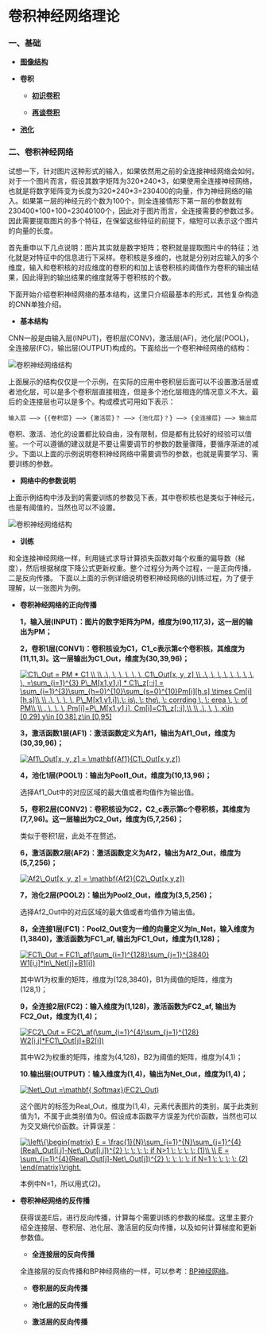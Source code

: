 # 卷积神经网络理论

### 一、基础

* **[图像结构](https://github.com/Anfany/Machine-Learning-for-Beginner-by-Python3/blob/master/CNN/fig.md)**


* **卷积**

    * **[初识卷积](https://github.com/Anfany/Machine-Learning-for-Beginner-by-Python3/blob/master/CNN/convolution.md)**

    * **[再谈卷积](https://github.com/Anfany/Machine-Learning-for-Beginner-by-Python3/blob/master/CNN/convolution2.md)**

* **[池化](https://github.com/Anfany/Machine-Learning-for-Beginner-by-Python3/blob/master/CNN/pooling.md)**

### 二、卷积神经网络

试想一下，针对图片这种形式的输入，如果依然用之前的全连接神经网络会如何。对于一个图片而言，假设其数字矩阵为320\*240\*3，如果使用全连接神经网络，也就是将数字矩阵变为长度为320\*240\*3=230400的向量，作为神经网络的输入。如果第一层的神经元的个数为100个，则全连接情形下第一层的参数就有230400\*100+100=23040100个，因此对于图片而言，全连接需要的参数过多。因此需要提取图片的多个特征，在保留这些特征的前提下，缩短可以表示这个图片的向量的长度。

首先重申以下几点说明：图片其实就是数字矩阵；卷积就是提取图片中的特征；池化就是对特征中的信息进行下采样。卷积核是多维的，也就是分别对应输入的多个维度，输入和卷积核的对应维度的卷积的和加上该卷积核的阈值作为卷积的输出结果，因此得到的输出结果的维度就等于卷积核的个数。

下面开始介绍卷积神经网络的基本结构，这里只介绍最基本的形式，其他复杂构造的CNN单独介绍。



* **基本结构**

CNN一般是由输入层(INPUT)，卷积层(CONV)，激活层(AF)，池化层(POOL)，全连接层(FC)，输出层(OUTPUT)构成的。下面给出一个卷积神经网络的结构：
   
![卷积神经网络结构](https://github.com/Anfany/Machine-Learning-for-Beginner-by-Python3/blob/master/CNN/Cnn/cnn_s.png)
   

上面展示的结构仅仅是一个示例，在实际的应用中卷积层后面可以不设置激活层或者池化层，可以是多个卷积层直接相连，但是多个池化层相连的情况意义不大。最后的全连接层也可以是多个。构成模式可用如下表示：
```
输入层 ——> {{卷积层} ——> {激活层}？ ——> {池化层}？} ——> {全连接层} ——> 输出层
```
卷积、激活、池化的设置都比较自由，没有限制，但是都有比较好的经验可以借鉴。一个可以遵循的建议就是不要让需要调节的参数的数量骤降，要循序渐进的减少。下面以上面的示例说明卷积神经网络中需要调节的参数，也就是需要学习、需要训练的参数。
   
* **网络中的参数说明**   

上面示例结构中涉及到的需要训练的参数见下表，其中卷积核也是类似于神经元，也是有阈值的，当然也可以不设置。

![卷积神经网络结构](https://github.com/Anfany/Machine-Learning-for-Beginner-by-Python3/blob/master/CNN/Cnn/cnn_papng.png)
   
* **训练**      

和全连接神经网络一样，利用链式求导计算损失函数对每个权重的偏导数（梯度），然后根据梯度下降公式更新权重。整个过程分为两个过程，一是正向传播，二是反向传播。 下面以上面的示例详细说明卷积神经网络的训练过程，为了便于理解，以一张图片为例。
  

   + **卷积神经网络的正向传播**
     
     **1，输入层(INPUT)：图片的数字矩阵为PM，维度为(90,117,3)，这一层的输出为PM；**
     
     **2，卷积1层(CONV1)：卷积核设为C1，C1_c表示第c个卷积核，其维度为(11,11,3)。这一层输出为C1_Out，维度为(30,39,96)；**
     
     <a href="https://www.codecogs.com/eqnedit.php?latex=C1\_Out&space;=&space;PM&space;*&space;C1&space;\\&space;\\&space;.\,&space;\,&space;\,&space;\,&space;\,&space;\,&space;C1\_Out[x,&space;y,&space;z]&space;\\&space;.\,&space;\,&space;\,&space;\,&space;\,&space;\,&space;\,&space;\,&space;\,&space;=\sum_{i=1}^{3}&space;P\_M[x1,y1,i]&space;*&space;C1\_z[::i]&space;=&space;\sum_{i=1}^{3}\sum_{h=0}^{10}\sum_{s=0}^{10}Pm[i][h,s]&space;\times&space;Cm[i][h,s]\\&space;\\&space;.\,&space;\,&space;\,&space;\,&space;P\_M[x1,y1,i]\,\:&space;is\,&space;\:&space;the\,&space;\:&space;corrding&space;\,&space;\:&space;erea&space;\,&space;\:&space;of&space;PM\\&space;\\&space;.&space;\,&space;\,&space;\,&space;Pm[i]=P\_M[x1,y1,i],&space;Cm[i]=C1\_z[::i],\\&space;\\&space;.\,&space;\,&space;\,&space;x\in&space;[0,29],y\in&space;[0,38],z\in&space;[0,95]" target="_blank"><img src="https://latex.codecogs.com/gif.latex?C1\_Out&space;=&space;PM&space;*&space;C1&space;\\&space;\\&space;.\,&space;\,&space;\,&space;\,&space;\,&space;\,&space;C1\_Out[x,&space;y,&space;z]&space;\\&space;.\,&space;\,&space;\,&space;\,&space;\,&space;\,&space;\,&space;\,&space;\,&space;=\sum_{i=1}^{3}&space;P\_M[x1,y1,i]&space;*&space;C1\_z[::i]&space;=&space;\sum_{i=1}^{3}\sum_{h=0}^{10}\sum_{s=0}^{10}Pm[i][h,s]&space;\times&space;Cm[i][h,s]\\&space;\\&space;.\,&space;\,&space;\,&space;\,&space;P\_M[x1,y1,i]\,\:&space;is\,&space;\:&space;the\,&space;\:&space;corrding&space;\,&space;\:&space;erea&space;\,&space;\:&space;of&space;PM\\&space;\\&space;.&space;\,&space;\,&space;\,&space;Pm[i]=P\_M[x1,y1,i],&space;Cm[i]=C1\_z[::i],\\&space;\\&space;.\,&space;\,&space;\,&space;x\in&space;[0,29],y\in&space;[0,38],z\in&space;[0,95]" title="C1\_Out = PM * C1 \\ \\ .\, \, \, \, \, \, C1\_Out[x, y, z] \\ .\, \, \, \, \, \, \, \, \, =\sum_{i=1}^{3} P\_M[x1,y1,i] * C1\_z[::i] = \sum_{i=1}^{3}\sum_{h=0}^{10}\sum_{s=0}^{10}Pm[i][h,s] \times Cm[i][h,s]\\ \\ .\, \, \, \, P\_M[x1,y1,i]\,\: is\, \: the\, \: corrding \, \: erea \, \: of PM\\ \\ . \, \, \, Pm[i]=P\_M[x1,y1,i], Cm[i]=C1\_z[::i],\\ \\ .\, \, \, x\in [0,29],y\in [0,38],z\in [0,95]" /></a>
     
     
     **3，激活函数1层(AF1)：激活函数定义为Af1，输出为Af1_Out，维度为(30,39,96)；**
     
     <a href="https://www.codecogs.com/eqnedit.php?latex=Af1\_Out[x,&space;y,&space;z]&space;=&space;\mathbf{Af1}(C1\_Out[x,y,z])" target="_blank"><img src="https://latex.codecogs.com/gif.latex?Af1\_Out[x,&space;y,&space;z]&space;=&space;\mathbf{Af1}(C1\_Out[x,y,z])" title="Af1\_Out[x, y, z] = \mathbf{Af1}(C1\_Out[x,y,z])" /></a>
     
     **4，池化1层(POOL1)：输出为Pool1_Out，维度为(10,13,96)；**
     
      选择Af1_Out中的对应区域的最大值或者均值作为输出值。
     
     
     **5，卷积2层(CONV2)：卷积核设为C2，C2_c表示第c个卷积核，其维度为(7,7,96)。这一层输出为C2_Out，维度为(5,7,256)；**
     
        类似于卷积1层，此处不在赘述。
   
     **6，激活函数2层(AF2)：激活函数定义为Af2，输出为Af2_Out，维度为(5,7,256)；**
     
        <a href="https://www.codecogs.com/eqnedit.php?latex=Af2\_Out[x,&space;y,&space;z]&space;=&space;\mathbf{Af2}(C2\_Out[x,y,z])" target="_blank"><img src="https://latex.codecogs.com/gif.latex?Af2\_Out[x,&space;y,&space;z]&space;=&space;\mathbf{Af2}(C2\_Out[x,y,z])" title="Af2\_Out[x, y, z] = \mathbf{Af2}(C2\_Out[x,y,z])" /></a>
     
     **7，池化2层(POOL2)：输出为Pool2_Out，维度为(3,5,256)；**
     
       选择Af2_Out中的对应区域的最大值或者均值作为输出值。
     
     **8，全连接1层(FC1)：Pool2_Out变为一维的向量定义为In_Net，输入维度为(1,3840)，激活函数为FC1_af, 输出为FC1_Out，维度为(1,128)；**
     
     <a href="https://www.codecogs.com/eqnedit.php?latex=FC1\_Out&space;=&space;FC1\_af(\sum_{i=1}^{128}\sum_{j=1}^{3840}&space;W1[i,j]*In\_Net[j]&plus;B1[i])" target="_blank"><img src="https://latex.codecogs.com/gif.latex?FC1\_Out&space;=&space;FC1\_af(\sum_{i=1}^{128}\sum_{j=1}^{3840}&space;W1[i,j]*In\_Net[j]&plus;B1[i])" title="FC1\_Out = FC1\_af(\sum_{i=1}^{128}\sum_{j=1}^{3840} W1[i,j]*In\_Net[j]+B1[i])" /></a>
     
       其中W1为权重的矩阵，维度为(128,3840)，B1为阈值的矩阵，维度为(128,1)；
   
     **9，全连接2层(FC2)：输入维度为(1,128)，激活函数为FC2_af, 输出为FC2_Out，维度为(1,4)；**
     
     <a href="https://www.codecogs.com/eqnedit.php?latex=FC2\_Out&space;=&space;FC2\_af(\sum_{i=1}^{4}\sum_{j=1}^{128}&space;W2[i,j]*FC1\_Out[j]&plus;B2[i])" target="_blank"><img src="https://latex.codecogs.com/gif.latex?FC2\_Out&space;=&space;FC2\_af(\sum_{i=1}^{4}\sum_{j=1}^{128}&space;W2[i,j]*FC1\_Out[j]&plus;B2[i])" title="FC2\_Out = FC2\_af(\sum_{i=1}^{4}\sum_{j=1}^{128} W2[i,j]*FC1\_Out[j]+B2[i])" /></a>
     
     其中W2为权重的矩阵，维度为(4,128)，B2为阈值的矩阵，维度为(4,1)；
     
     **10.输出层(OUTPUT)：输入维度为(1,4)，输出为Net_Out，维度为(1,4)；**
     
       <a href="https://www.codecogs.com/eqnedit.php?latex=Net\_Out&space;=\mathbf{&space;Softmax}(FC2\_Out)" target="_blank"><img src="https://latex.codecogs.com/gif.latex?Net\_Out&space;=\mathbf{&space;Softmax}(FC2\_Out)" title="Net\_Out =\mathbf{ Softmax}(FC2\_Out)" /></a>
     
     这个图片的标签为Real_Out，维度为(1,4)，元素代表图片的类别，属于此类别值为1，不属于此类别值为0。假设成本函数平方误差为代价函数，当然也可以为交叉熵代价函数。计算误差：
     
     <a href="https://www.codecogs.com/eqnedit.php?latex=\left\{\begin{matrix}&space;E&space;=&space;\frac{1}{N}\sum_{i=1}^{N}\sum_{j=1}^{4}(Real\_Out[i,j]-Net\_Out[i,j])^{2}&space;\:&space;\:&space;\:&space;\:&space;if&space;N>1&space;\:&space;\:&space;\:&space;\:&space;(1)\\&space;\\&space;E&space;=&space;\sum_{j=1}^{4}(Real\_Out[j]-Net\_Out[j])^{2}&space;\:&space;\:&space;\:&space;\:&space;if&space;N=1&space;\:&space;\:&space;\:&space;\:&space;(2)&space;\end{matrix}\right." target="_blank"><img src="https://latex.codecogs.com/gif.latex?\left\{\begin{matrix}&space;E&space;=&space;\frac{1}{N}\sum_{i=1}^{N}\sum_{j=1}^{4}(Real\_Out[i,j]-Net\_Out[i,j])^{2}&space;\:&space;\:&space;\:&space;\:&space;if&space;N>1&space;\:&space;\:&space;\:&space;\:&space;(1)\\&space;\\&space;E&space;=&space;\sum_{j=1}^{4}(Real\_Out[j]-Net\_Out[j])^{2}&space;\:&space;\:&space;\:&space;\:&space;if&space;N=1&space;\:&space;\:&space;\:&space;\:&space;(2)&space;\end{matrix}\right." title="\left\{\begin{matrix} E = \frac{1}{N}\sum_{i=1}^{N}\sum_{j=1}^{4}(Real\_Out[i,j]-Net\_Out[i,j])^{2} \: \: \: \: if N>1 \: \: \: \: (1)\\ \\ E = \sum_{j=1}^{4}(Real\_Out[j]-Net\_Out[j])^{2} \: \: \: \: if N=1 \: \: \: \: (2) \end{matrix}\right." /></a>
     
     本例中N=1，所以用式(2)。
     
    
   +  **卷积神经网络的反传播**
     
      获得误差E后，进行反向传播，计算每个需要训练的参数的梯度。这里主要介绍全连接层、卷积层、池化层、激活层的反向传播，以及如何计算梯度和更新参数值。
     
      + **全连接层的反向传播**
      
      全连接层的反向传播和BP神经网络的一样，可以参考：[BP神经网络](https://github.com/Anfany/Machine-Learning-for-Beginner-by-Python3/blob/master/BPNN/readme.md)。
       
      + **卷积层的反向传播**
      
      
      
      
      
      
       
      + **池化层的反向传播**
              
      + **激活层的反向传播**


   








